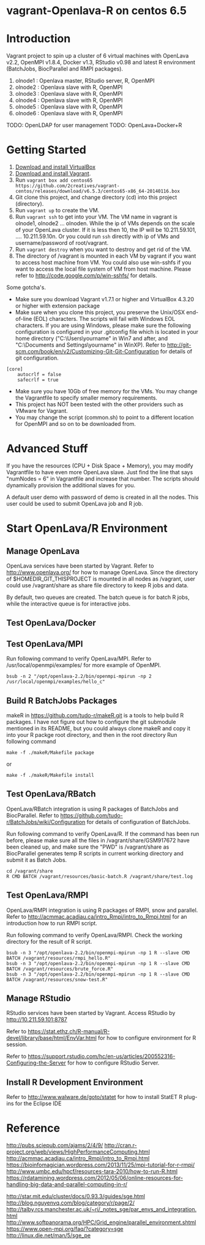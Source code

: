 vagrant-Openlava-R on centos 6.5
================================

# Introduction

Vagrant project to spin up a cluster of 6 virtual machines with OpenLava v2.2, OpenMPI v1.8.4, Docker v1.3, RStudio v0.98 and latest R environment (BatchJobs, BiocParallel and RMPI packages).

1. olnode1 : Openlava master, RStudio server, R, OpenMPI
2. olnode2 : Openlava slave with R, OpenMPI
3. olnode3 : Openlava slave with R, OpenMPI
4. olnode4 : Openlava slave with R, OpenMPI
5. olnode5 : Openlava slave with R, OpenMPI
6. olnode6 : Openlava slave with R, OpenMPI

TODO: OpenLDAP for user management
TODO: OpenLava+Docker+R

# Getting Started

1. [Download and install VirtualBox](https://www.virtualbox.org/wiki/Downloads)
2. [Download and install Vagrant](http://www.vagrantup.com/downloads.html).
3. Run ```vagrant box add centos65 https://github.com/2creatives/vagrant-centos/releases/download/v6.5.3/centos65-x86_64-20140116.box```
4. Git clone this project, and change directory (cd) into this project (directory).
5. Run ```vagrant up``` to create the VM.
6. Run ```vagrant ssh``` to get into your VM. The VM name in vagrant is olnode1, olnode2 ... olnoden. While the ip of VMs depends on the scale of your OpenLava cluster. If it is less then 10, the IP will be 10.211.59.101, .... 10.211.59.10n. Or you could run ```ssh``` directly with ip of VMs and username/password of root/vagrant.
7. Run ```vagrant destroy``` when you want to destroy and get rid of the VM.
8. The directory of /vagrant is mounted in each VM by vagrant if you want to access host machine from VM. You could also use win-sshfs if you want to access the local file system of VM from host machine. Please refer to http://code.google.com/p/win-sshfs/ for details.

Some gotcha's.

* Make sure you download Vagrant v1.7.1 or higher and VirtualBox 4.3.20 or higher with extension package
* Make sure when you clone this project, you preserve the Unix/OSX end-of-line (EOL) characters. The scripts will fail with Windows EOL characters. If you are using Windows, please make sure the following configuration is configured in your .gitconfig file which is located in your home directory ("C:\Users\yourname" in Win7 and after, and "C:\Documents and Settings\yourname" in WinXP). Refer to http://git-scm.com/book/en/v2/Customizing-Git-Git-Configuration for details of git configuration.
```
[core]
    autocrlf = false
    safecrlf = true
```
* Make sure you have 10Gb of free memory for the VMs. You may change the Vagrantfile to specify smaller memory requirements.
* This project has NOT been tested with the other providers such as VMware for Vagrant.
* You may change the script (common.sh) to point to a different location for OpenMPI and so on to be downloaded from.

# Advanced Stuff

If you have the resources (CPU + Disk Space + Memory), you may modify Vagrantfile to have even more OpenLava slave. Just find the line that says "numNodes = 6" in Vagrantfile and increase that number. The scripts should dynamically provision the additional slaves for you.

A default user demo with password of demo is created in all the nodes. This user could be used to submit OpenLava job and R job.

# Start OpenLava/R Environment

## Manage OpenLava

OpenLava services have been started by Vagrant. Refer to http://www.openlava.org/ for how to manage OpenLava. Since the directory of $HOMEDIR_GIT_THISPROJECT is mounted in all nodes as /vagrant, user could use /vagrant/share as share file directory to keep R jobs and data.

By default, two queues are created. The batch queue is for batch R jobs, while the interactive queue is for interactive jobs.

## Test OpenLava/Docker


## Test OpenLava/MPI

Run following command to verify OpenLava/MPI. Refer to /usr/local/openmpi/examples/ for more example of OpenMPI.

```
bsub -n 2 "/opt/openlava-2.2/bin/openmpi-mpirun -np 2 /usr/local/openmpi/examples/hello_c"
```

## Build R BatchJobs Packages

makeR in  https://github.com/tudo-r/makeR.git is a tools to help build R packages. I have not figure out how to configure the git submodule mentioned in its README, but you could always clone makeR and copy it into your R packge root directory, and then in the root directory Run following command

```
make -f ./makeR/Makefile package
```

or 

```
make -f ./makeR/Makefile install
```

## Test OpenLava/RBatch

OpenLava/RBatch integration is using R packages of BatchJobs and BiocParallel. Refer to https://github.com/tudo-r/BatchJobs/wiki/Configuration for details of configuration of BatchJobs.

Run following command to verify OpenLava/R. If the command has been run before, please make sure all the files in /vagrant/share/GSM917672 have been cleaned up, and make sure the "PWD" is /vagrant/share as BiocParallel generates temp R scripts in current working directory and submit it as Batch Jobs. 

```
cd /vagrant/share
R CMD BATCH /vagrant/resources/basic-batch.R /vagrant/share/test.log
```

## Test OpenLava/RMPI

OpenLava/RMPI integration is using R packages of RMPI, snow and parallel. Refer to http://acmmac.acadiau.ca/intro_Rmpi/intro_to_Rmpi.html for an introduction how to run RMPI script.

Run following command to verify OpenLava/RMPI. Check the working directory for the result of R script. 

```
bsub -n 3 "/opt/openlava-2.2/bin/openmpi-mpirun -np 1 R --slave CMD BATCH /vagrant/resources/rmpi_hello.R"
bsub -n 3 "/opt/openlava-2.2/bin/openmpi-mpirun -np 1 R --slave CMD BATCH /vagrant/resources/brute_force.R"
bsub -n 3 "/opt/openlava-2.2/bin/openmpi-mpirun -np 1 R --slave CMD BATCH /vagrant/resources/snow-test.R"
```

## Manage RStudio

RStudio services have been started by Vagrant. Access RStudio by http://10.211.59.101:8787

Refer to https://stat.ethz.ch/R-manual/R-devel/library/base/html/EnvVar.html for how to configure environment for R session.

Refer to https://support.rstudio.com/hc/en-us/articles/200552316-Configuring-the-Server for how to configure RStudio Server.

## Install R Development Environment

Refer to http://www.walware.de/goto/statet for how to install StatET R plug-ins for the Eclipse IDE

# Reference

http://pubs.sciepub.com/ajams/2/4/9/
http://cran.r-project.org/web/views/HighPerformanceComputing.html
http://acmmac.acadiau.ca/intro_Rmpi/intro_to_Rmpi.html
https://bioinfomagician.wordpress.com/2013/11/25/mpi-tutorial-for-r-rmpi/
http://www.umbc.edu/hpcf/resources-tara-2010/how-to-run-R.html
https://rdatamining.wordpress.com/2012/05/06/online-resources-for-handling-big-data-and-parallel-computing-in-r/

http://star.mit.edu/cluster/docs/0.93.3/guides/sge.html
http://blog.nguyenvq.com/blog/category/r/page/2/
http://talby.rcs.manchester.ac.uk/~ri/_notes_sge/par_envs_and_integration.html
http://www.softpanorama.org/HPC/Grid_engine/parallel_environment.shtml
https://www.open-mpi.org/faq/?category=sge
http://linux.die.net/man/5/sge_pe


